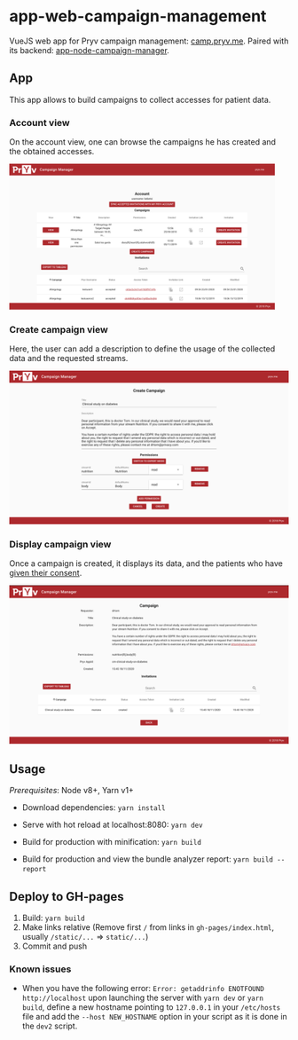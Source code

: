 # app-web-campaign-management

VueJS web app for Pryv campaign management: [camp.pryv.me](https://camp.pryv.me). Paired with its backend: [app-node-campaign-manager](https://github.com/pryv/app-node-campaign-manager).

## App

This app allows to build campaigns to collect accesses for patient data.

### Account view

On the account view, one can browse the campaigns he has created and the obtained accesses.

<img src="readme/images/account.png" alt="Account view" style="width:95%;" />

### Create campaign view

Here, the user can add a description to define the usage of the collected data and the requested streams.

<img src="readme/images/campaign-create.png" alt="Campaign view" style="zoom:95%;" />

### Display campaign view

Once a campaign is created, it displays its data, and the patients who have [given their consent](https://api.pryv.com/guides/consent/).

<img src="readme/images/campaign-display.png" alt="Campaign view" style="zoom:95%;" />

## Usage

*Prerequisites*: Node v8+, Yarn v1+

- Download dependencies: `yarn install`

- Serve with hot reload at localhost:8080: `yarn dev`

- Build for production with minification: `yarn build`

- Build for production and view the bundle analyzer report: `yarn build --report`

## Deploy to GH-pages

1. Build: `yarn build`
2. Make links relative (Remove first `/` from links in `gh-pages/index.html`, usually `/static/...` => `static/...`)
3. Commit and push

### Known issues

- When you have the following error: `Error: getaddrinfo ENOTFOUND http://localhost` upon launching the server with `yarn dev` or `yarn build`, define a new hostname pointing to `127.0.0.1` in your `/etc/hosts` file and add the `--host NEW_HOSTNAME` option in your script as it is done in the `dev2` script.  
